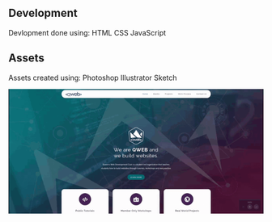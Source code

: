 
## Development

Devlopment done using:
  HTML
  CSS
  JavaScript
  
## Assets

Assets created using:
  Photoshop
  Illustrator
  Sketch

![Alt text](./9e57f639ec560f1ac443f1484b1aaacf.gif?raw=true "Site Home")


